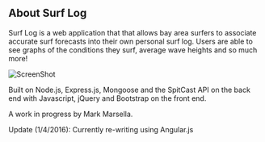 About Surf Log
--------------

Surf Log is a web application that that allows bay area surfers to associate accurate surf forecasts into their own personal surf log.  Users are able to see graphs of the conditions they surf, average wave heights and so much more!  

![ScreenShot](https://{https://cloud.githubusercontent.com/assets/12140339/12102118/949b6290-b2ed-11e5-8a43-d368c3f17976.png})

Built on Node.js, Express.js, Mongoose and the SpitCast API on the back end with Javascript, jQuery and Bootstrap on the front end.

A work in progress by Mark Marsella.

Update (1/4/2016):  Currently re-writing using Angular.js
